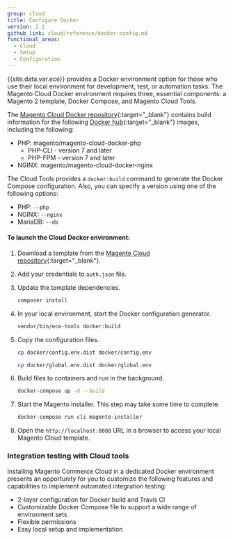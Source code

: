 ```yaml
---
group: cloud
title: Configure Docker
version: 2.1
github_link: cloud/reference/docker-config.md
functional_areas:
  - Cloud
  - Setup
  - Configuration
---
```


{{site.data.var.ece}} provides a Docker environment option for those who use their local environment for development, test, or automation tasks. The Magento Cloud Docker environment requires three, essential components: a Magento 2 template, Docker Compose, and Magento Cloud Tools.

The [Magento Cloud Docker repository](https://github.com/magento/magento-cloud-docker){:target="\_blank"} contains build information for the following [Docker hub](https://hub.docker.com/r/magento/){:target="\_blank"} images, including the following:

-  PHP: magento/magento-cloud-docker-php
    -  PHP-CLI - version 7 and later
    -  PHP-FPM - version 7 and later
-  NGINX:  magento/magento-cloud-docker-nginx

The Cloud Tools provides a `docker:build` command to generate the Docker Compose configuration. Also, you can specify a version using one of the following options:

-  PHP: `--php`
-  NGINX: `--nginx`
-  MariaDB: `--db`

#### To launch the Cloud Docker environment:

1.  Download a template from the [Magento Cloud repository](https://github.com/magento/magento-cloud){:target="\_blank"}.
1.  Add your credentials to `auth.json` file.
1.  Update the template dependencies.

    ```bash
    composer install
    ```

1.  In your local environment, start the Docker configuration generator.

    ```bash
    vendor/bin/ece-tools docker:build
    ``` 

1.  Copy the configuration files.

    ```bash
	cp docker/config.env.dist docker/config.env
    ```

    ```bash
	cp docker/global.env.dist docker/global.env
    ```

1.  Build files to containers and run in the background.

    ```bash
    docker-compose up -d --build
    ``` 

1.  Start the Magento installer. This step may take some time to complete.

    ```bash
    docker-compose run cli magento-installer
    ```

1.  Open the `http://localhost:8080` URL in a browser to access your local Magento Cloud template.

### Integration testing with Cloud tools
Installing Magento Commerce Cloud in a dedicated Docker environment presents an opportunity for you to customize the following features and capabilities to implement automated integration testing:

-  2-layer configuration for Docker build and Travis CI
-  Customizable Docker Compose file to support a wide range of environment sets
-  Flexible permissions
-  Easy local setup and implementation
